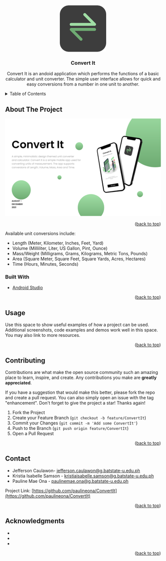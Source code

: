 <div id="top"></div>

<!-- PROJECT LOGO -->
<br />
<div align="center">
  <a href="https://github.com/paulineona/ConvertIt">
    <img src="screenshots/logo.png" alt="Logo" width="150" height="150">
  </a>

<h3 align="center">Convert It</h3>

  <p align="center">
Convert It is an andoid application which performs the functions of a basic calculator and unit converter. The simple user interface allows for quick and easy conversions from a number in one unit to another.  
</div>



<!-- TABLE OF CONTENTS -->
<details>
  <summary>Table of Contents</summary>
  <ol>
    <li>
      <a href="#about-the-project">About The Project</a>
      <ul>
        <li><a href="#built-with">Built With</a></li>
      </ul>
    </li>
    <li>
      <a href="#getting-started">Getting Started</a>
      <ul>
        <li><a href="#prerequisites">Prerequisites</a></li>
        <li><a href="#installation">Installation</a></li>
      </ul>
    </li>
    <li><a href="#usage">Usage</a></li>
    <li><a href="#contributing">Contributing</a></li>
    <li><a href="#contact">Contact</a></li>
    <li><a href="#acknowledgments">Acknowledgments</a></li>
  </ol>
</details>



<!-- ABOUT THE PROJECT -->
## About The Project

[![Product Name Screen Shot][product-screenshot]](https://example.com)

<p align="right">(<a href="#top">back to top</a>)</p>

Available unit conversions include:
* Length (Meter, Kilometer, Inches, Feet, Yard)
* Volume (Milliliter, Liter, US Gallon, Pint, Ounce)
* Mass/Weight (Milligrams, Grams, Kilograms, Metric Tons, Pounds)
* Area (Square Meter, Square Feet, Square Yards, Acres, Hectares)
* Time (Hours, Minutes, Seconds)


### Built With

* [Android Studio](https://developer.android.com/)

<p align="right">(<a href="#top">back to top</a>)</p>


<!-- USAGE EXAMPLES -->
## Usage

Use this space to show useful examples of how a project can be used. Additional screenshots, code examples and demos work well in this space. You may also link to more resources.



<p align="right">(<a href="#top">back to top</a>)</p>



<!-- CONTRIBUTING -->
## Contributing

Contributions are what make the open source community such an amazing place to learn, inspire, and create. Any contributions you make are **greatly appreciated**.

If you have a suggestion that would make this better, please fork the repo and create a pull request. You can also simply open an issue with the tag "enhancement".
Don't forget to give the project a star! Thanks again!

1. Fork the Project
2. Create your Feature Branch (`git checkout -b feature/ConvertIt`)
3. Commit your Changes (`git commit -m 'Add some ConvertIt'`)
4. Push to the Branch (`git push origin feature/ConvertIt`)
5. Open a Pull Request

<p align="right">(<a href="#top">back to top</a>)</p>


<!-- CONTACT -->
## Contact

* Jefferson Caulawon- jefferson.caulawon@g.batstate-u.edu.ph
* Kristia Isabelle Samson - kristiaisabelle.samson@g.batstate-u.edu.ph
* Pauline Mae Ona - paulinemae.ona@g.batstate-u.edu.ph

Project Link: [https://github.com/paulineona/ConvertIt](https://github.com/paulineona/ConvertIt)

<p align="right">(<a href="#top">back to top</a>)</p>



<!-- ACKNOWLEDGMENTS -->
## Acknowledgments

* []()
* []()
* []()

<p align="right">(<a href="#top">back to top</a>)</p>



<!-- MARKDOWN LINKS & IMAGES -->
[product-screenshot]: screenshots/about.png


